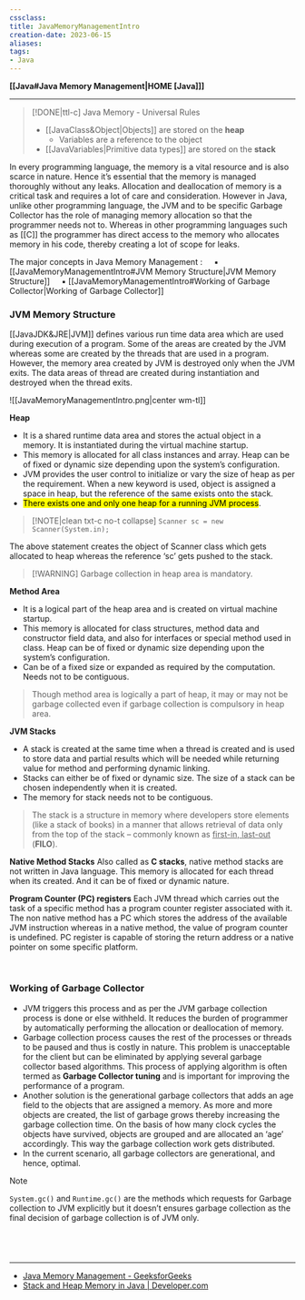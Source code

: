 ```yaml
---
cssclass:
title: JavaMemoryManagementIntro
creation-date: 2023-06-15
aliases:
tags:
- Java
---
```

**[[Java#Java Memory Management|HOME [Java]]]**

---
>[!DONE|ttl-c] Java Memory - Universal Rules
>- [[JavaClass&Object|Objects]] are stored on the **heap**
>	- Variables are a reference to the object
>- [[JavaVariables|Primitive data types]] are stored on the **stack**

In every programming language, the memory is a vital resource and is also scarce in nature. Hence it’s essential that the memory is managed thoroughly without any leaks. Allocation and deallocation of memory is a critical task and requires a lot of care and consideration. However in Java, unlike other programming language, the JVM and to be specific Garbage Collector has the role of managing memory allocation so that the programmer needs not to. Whereas in other programming languages such as [[C]] the programmer has direct access to the memory who allocates memory in his code, thereby creating a lot of scope for leaks.

The major concepts in Java Memory Management :
$\quad$▪ [[JavaMemoryManagementIntro#JVM Memory Structure|JVM Memory Structure]]
$\quad$▪ [[JavaMemoryManagementIntro#Working of Garbage Collector|Working of Garbage Collector]]

### JVM Memory Structure
[[JavaJDK&JRE|JVM]] defines various run time data area which are used during execution of a program. Some of the areas are created by the JVM whereas some are created by the threads that are used in a program. However, the memory area created by JVM is destroyed only when the JVM exits. The data areas of thread are created during instantiation and destroyed when the thread exits.

![[JavaMemoryManagementIntro.png|center wm-tl]]

**Heap**
- It is a shared runtime data area and stores the actual object in a memory. It is instantiated during the virtual machine startup.
- This memory is allocated for all class instances and array. Heap can be of fixed or dynamic size depending upon the system’s configuration.
- JVM provides the user control to initialize or vary the size of heap as per the requirement. When a new keyword is used, object is assigned a space in heap, but the reference of the same exists onto the stack.
- <mark class="hltr-lightblue">There exists one and only one heap for a running JVM process</mark>.

>[!NOTE|clean txt-c no-t collapse]
> `Scanner sc = new Scanner(System.in);`

The above statement creates the object of Scanner class which gets allocated to heap whereas the reference ‘sc’ gets pushed to the stack.
>[!WARNING] Garbage collection in heap area is mandatory.

**Method Area**
- It is a logical part of the heap area and is created on virtual machine startup.
- This memory is allocated for class structures, method data and constructor field data, and also for interfaces or special method used in class. Heap can be of fixed or dynamic size depending upon the system’s configuration.
- Can be of a fixed size or expanded as required by the computation. Needs not to be contiguous.

> Though method area is logically a part of heap, it may or may not be garbage collected even if garbage collection is compulsory in heap area.

**JVM Stacks**
- A stack is created at the same time when a thread is created and is used to store data and partial results which will be needed while returning value for method and performing dynamic linking.
- Stacks can either be of fixed or dynamic size. The size of a stack can be chosen independently when it is created.
- The memory for stack needs not to be contiguous.

> The stack is a structure in memory where developers store elements (like a stack of books) in a manner that allows retrieval of data only from the top of the stack – commonly known as <u>first-in, last-out</u> (**FILO**).

**Native Method Stacks**
Also called as **C stacks**, native method stacks are not written in Java language. This memory is allocated for each thread when its created. And it can be of fixed or dynamic nature.

**Program Counter (PC) registers**
Each JVM thread which carries out the task of a specific method has a program counter register associated with it. The non native method has a PC which stores the address of the available JVM instruction whereas in a native method, the value of program counter is undefined. PC register is capable of storing the return address or a native pointer on some specific platform.

<br>

### Working of Garbage Collector
- JVM triggers this process and as per the JVM garbage collection process is done or else withheld. It reduces the burden of programmer by automatically performing the allocation or deallocation of memory.
- Garbage collection process causes the rest of the processes or threads to be paused and thus is costly in nature. This problem is unacceptable for the client but can be eliminated by applying several garbage collector based algorithms. This process of applying algorithm is often termed as **Garbage Collector tuning** and is important for improving the performance of a program.
- Another solution is the generational garbage collectors that adds an age field to the objects that are assigned a memory. As more and more objects are created, the list of garbage grows thereby increasing the garbage collection time. On the basis of how many clock cycles the objects have survived, objects are grouped and are allocated an ‘age’ accordingly. This way the garbage collection work gets distributed.
- In the current scenario, all garbage collectors are generational, and hence, optimal.

>[!NOTE]
> `System.gc()` and `Runtime.gc()` are the methods which requests for Garbage collection to JVM explicitly but it doesn’t ensures garbage collection as the final decision of garbage collection is of JVM only.

<br>

# 
---
- [Java Memory Management - GeeksforGeeks](https://www.geeksforgeeks.org/java-memory-management/)
- [Stack and Heap Memory in Java | Developer.com](https://www.developer.com/java/stack-heap-java-memory/)